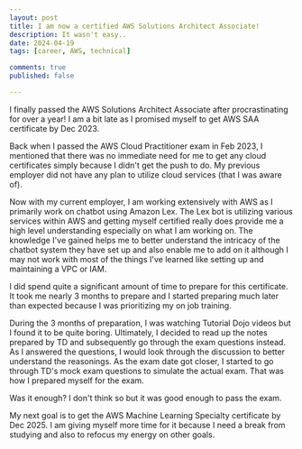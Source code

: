 ```yaml
---
layout: post
title: I am now a certified AWS Solutions Architect Associate!
description: It wasn't easy..
date: 2024-04-19
tags: [career, AWS, technical]

comments: true
published: false

---
```

I finally passed the AWS Solutions Architect Associate after procrastinating for over a year! I am a bit late as I promised myself to get AWS SAA certificate by Dec 2023.

Back when I passed the AWS Cloud Practitioner exam in Feb 2023, I mentioned that there was no immediate need for me to get any cloud certificates simply because I didn't get the push to do. My previous employer did not have any plan to utilize cloud services (that I was aware of).

Now with my current employer, I am working extensively with AWS as I primarily work on chatbot using Amazon Lex. The Lex bot is utilizing various services within AWS and getting myself certified really does provide me a high level understanding especially on what I am working on. The knowledge I've gained helps me to better understand the intricacy of the chatbot system they have set up and also enable me to add on it although I may not work with most of the things I've learned like setting up and maintaining a VPC or IAM.

I did spend quite a significant amount of time to prepare for this certificate. It took me nearly 3 months to prepare and I started preparing much later than expected because I was prioritizing my on job training.

During the 3 months of preparation, I was watching Tutorial Dojo videos but I found it to be quite boring. Ultimately, I decided to read up the notes prepared by TD and subsequently go through the exam questions instead. As I answered the questions, I would look through the discussion to better understand the reasonings. As the exam date got closer, I started to go through TD's mock exam questions to simulate the actual exam. That was how I prepared myself for the exam.

Was it enough? I don't think so but it was good enough to pass the exam.

My next goal is to get the AWS Machine Learning Specialty certificate by Dec 2025. I am giving myself more time for it because I need a break from studying and also to refocus my energy on other goals.

